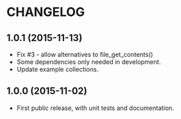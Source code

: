 CHANGELOG
=========

## 1.0.1 (2015-11-13)
 - Fix #3 - allow alternatives to file_get_contents()
 - Some dependencies only needed in development.
 - Update example collections.

## 1.0.0 (2015-11-02)
 - First public release, with unit tests and documentation.
